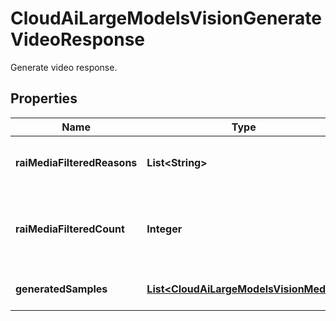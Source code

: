 

# CloudAiLargeModelsVisionGenerateVideoResponse

Generate video response.

## Properties

| Name | Type | Description | Notes |
|------------ | ------------- | ------------- | -------------|
|**raiMediaFilteredReasons** | **List&lt;String&gt;** | Returns rai failure reasons if any. |  [optional] |
|**raiMediaFilteredCount** | **Integer** | Returns if any videos were filtered due to RAI policies. |  [optional] |
|**generatedSamples** | [**List&lt;CloudAiLargeModelsVisionMedia&gt;**](CloudAiLargeModelsVisionMedia.md) | The generates samples. |  [optional] |



